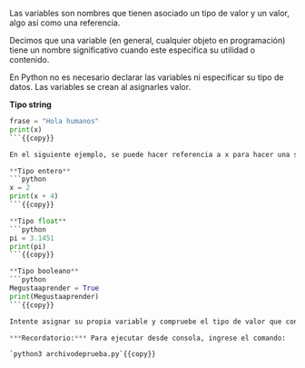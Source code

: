 
Las variables son nombres que tienen asociado un tipo de valor y un valor, algo así como una referencia.

Decimos que una variable (en general, cualquier objeto en programación) tiene un nombre significativo cuando este especifica su utilidad o contenido.

En Python no es necesario declarar las variables ni especificar su tipo de datos. Las variables se crean al asignarles valor.

**Tipo string** 

```python
frase = "Hola humanos"
print(x)
```{{copy}}

En el siguiente ejemplo, se puede hacer referencia a x para hacer una suma, sin especificar su valor explícitamente:

**Tipo entero** 
```python
x = 2
print(x + 4)
```{{copy}}

**Tipo float** 
```python
pi = 3.1451
print(pi)
```{{copy}}

**Tipo booleano** 
```python
Megustaaprender = True
print(Megustaaprender)
```{{copy}}

Intente asignar su propia variable y compruebe el tipo de valor que contiene usando type()

***Recordatorio:*** Para ejecutar desde consola, ingrese el comando:

`python3 archivodeprueba.py`{{copy}}

